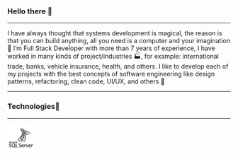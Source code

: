 ### Hello there 👋
---
I have always thought that systems development is magical, the reason is that you can build anything, all you need is a computer and your imagination 🌈
I’m Full Stack Developer with more than 7 years of experience, I have worked in many kinds of project/industries 🏭, for example: international trade, banks, vehicle insurance, health, and others.
I like to develop each of my projects with the best concepts of software engineering like design patterns, refactoring, clean code, UI/UX, and others 📓

---

### Technologies👋
---
<div align="left">
  <div>
      <img src = "https://github.com/devicons/devicon/blob/master/icons/microsoftsqlserver/microsoftsqlserver-plain-wordmark.svg" title="Algo" alt="Algo" widht="60" height="60"/>&nbsp;
  </div> 
</div>
